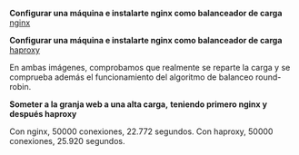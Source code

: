 **Configurar una máquina e instalarte nginx como balanceador de carga**
[nginx](https://github.com/Belindagh/SWAP/blob/master/Practica3/imagenes/nginx.png?raw=true)

**Configurar una máquina e instalarte nginx como balanceador de carga**
[haproxy](https://github.com/Belindagh/SWAP/blob/master/Practica3/imagenes/haproxy.png?raw=true)


En ambas imágenes, comprobamos que realmente se reparte la carga y se comprueba
además el funcionamiento del algoritmo de balanceo round-robin.


**Someter a la granja web a una alta carga,**
**teniendo primero nginx y después haproxy**

Con nginx, 50000 conexiones, 22.772 segundos.
Con haproxy, 50000 conexiones, 25.920 segundos.

